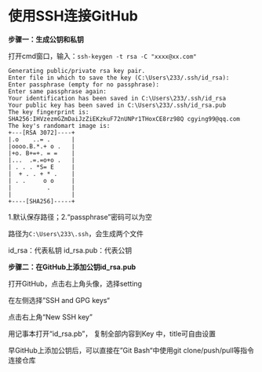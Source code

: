 # 使用SSH连接GitHub

**步骤一：生成公钥和私钥**

打开cmd窗口，输入：`ssh-keygen -t rsa -C "xxxx@xx.com"`

```
Generating public/private rsa key pair.
Enter file in which to save the key (C:\Users\233/.ssh/id_rsa):
Enter passphrase (empty for no passphrase):
Enter same passphrase again:
Your identification has been saved in C:\Users\233/.ssh/id_rsa
Your public key has been saved in C:\Users\233/.ssh/id_rsa.pub
The key fingerprint is:
SHA256:IHVzezmGZmDaiJzZiEKzkuF72nUNPr1THoxCE8rz98Q cgying99@qq.com
The key's randomart image is:
+---[RSA 3072]----+
|.o    ..= .      |
|oooo.B.*.+ o .   |
|+o. B+=+. = =    |
|...  .=.=o+o .   |
| . . . *S= E     |
|  + . . + * .    |
| . .     o o     |
|          .      |
|                 |
+----[SHA256]-----+
```

1.默认保存路径；2.“passphrase”密码可以为空

路径为`C:\Users\233\.ssh`，会生成两个文件

id_rsa：代表私钥    id_rsa.pub：代表公钥

**步骤二：在GitHub上添加公钥id_rsa.pub**

打开GitHub，点击右上角头像，选择setting

在左侧选择”SSH and GPG keys“

点击右上角“New SSH key”

用记事本打开“id_rsa.pb”， 复制全部内容到Key 中，title可自由设置



早GitHub上添加公钥后，可以直接在”Git Bash“中使用git clone/push/pull等指令连接仓库